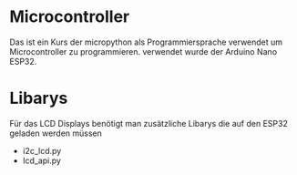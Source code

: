 # Microcontroller

Das ist ein Kurs der micropython als Programmiersprache verwendet um Microcontroller zu programmieren. verwendet wurde der Arduino Nano ESP32.

# Libarys

Für das LCD Displays benötigt man zusätzliche Libarys die auf den ESP32 geladen werden müssen

- i2c_lcd.py
- lcd_api.py



